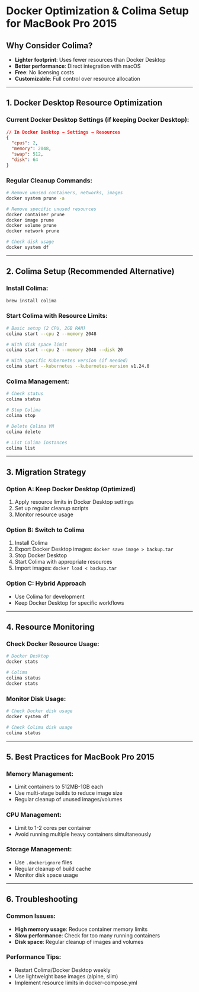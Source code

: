 # Docker Optimization & Colima Setup for MacBook Pro 2015

## Why Consider Colima?
- **Lighter footprint**: Uses fewer resources than Docker Desktop
- **Better performance**: Direct integration with macOS
- **Free**: No licensing costs
- **Customizable**: Full control over resource allocation

---

## 1. Docker Desktop Resource Optimization

### Current Docker Desktop Settings (if keeping Docker Desktop):
```json
// In Docker Desktop → Settings → Resources
{
  "cpus": 2,
  "memory": 2048,
  "swap": 512,
  "disk": 64
}
```

### Regular Cleanup Commands:
```bash
# Remove unused containers, networks, images
docker system prune -a

# Remove specific unused resources
docker container prune
docker image prune
docker volume prune
docker network prune

# Check disk usage
docker system df
```

---

## 2. Colima Setup (Recommended Alternative)

### Install Colima:
```bash
brew install colima
```

### Start Colima with Resource Limits:
```bash
# Basic setup (2 CPU, 2GB RAM)
colima start --cpu 2 --memory 2048

# With disk space limit
colima start --cpu 2 --memory 2048 --disk 20

# With specific Kubernetes version (if needed)
colima start --kubernetes --kubernetes-version v1.24.0
```

### Colima Management:
```bash
# Check status
colima status

# Stop Colima
colima stop

# Delete Colima VM
colima delete

# List Colima instances
colima list
```

---

## 3. Migration Strategy

### Option A: Keep Docker Desktop (Optimized)
1. Apply resource limits in Docker Desktop settings
2. Set up regular cleanup scripts
3. Monitor resource usage

### Option B: Switch to Colima
1. Install Colima
2. Export Docker Desktop images: `docker save image > backup.tar`
3. Stop Docker Desktop
4. Start Colima with appropriate resources
5. Import images: `docker load < backup.tar`

### Option C: Hybrid Approach
- Use Colima for development
- Keep Docker Desktop for specific workflows

---

## 4. Resource Monitoring

### Check Docker Resource Usage:
```bash
# Docker Desktop
docker stats

# Colima
colima status
docker stats
```

### Monitor Disk Usage:
```bash
# Check Docker disk usage
docker system df

# Check Colima disk usage
colima status
```

---

## 5. Best Practices for MacBook Pro 2015

### Memory Management:
- Limit containers to 512MB-1GB each
- Use multi-stage builds to reduce image size
- Regular cleanup of unused images/volumes

### CPU Management:
- Limit to 1-2 cores per container
- Avoid running multiple heavy containers simultaneously

### Storage Management:
- Use `.dockerignore` files
- Regular cleanup of build cache
- Monitor disk space usage

---

## 6. Troubleshooting

### Common Issues:
- **High memory usage**: Reduce container memory limits
- **Slow performance**: Check for too many running containers
- **Disk space**: Regular cleanup of images and volumes

### Performance Tips:
- Restart Colima/Docker Desktop weekly
- Use lightweight base images (alpine, slim)
- Implement resource limits in docker-compose.yml 